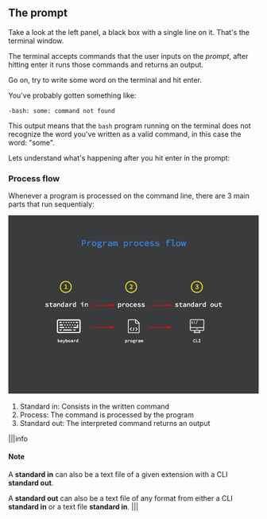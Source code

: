 ## The prompt

Take a look at the left panel, a black box with a single line on it. That's the terminal window.

The terminal accepts commands that the user inputs on the _prompt_, after hitting enter it runs those commands and returns an output. 

Go on, try to write some word on the terminal and hit enter. 

You've probably gotten something like: 

```
-bash: some: command not found 
```

This output means that the `bash` program running on the terminal does not recognize the word you've written as a valid command, in this case the word: "some".

Lets understand what's happening after you hit enter in the prompt:

### Process flow

Whenever a program is processed on the command line, there are 3 main parts that run sequentialy:

![Program process flow](.guides/img/program-process-flow.png)

1. Standard in: Consists in the written command
2. Process: The command is processed by the program
3. Standard out: The interpreted command returns an output

|||info
#### Note
A __standard in__ can also be a text file of a given extension with a CLI __standard out__.

A __standard out__ can also be a text file of any format from either a CLI __standard in__ or a text file __standard in__.
|||